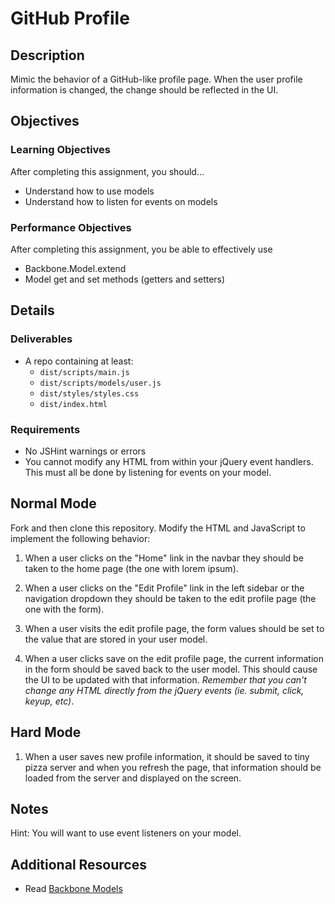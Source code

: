 # GitHub Profile

## Description
Mimic the behavior of a GitHub-like profile page. When the user profile information is changed, the change should be reflected in the UI.


## Objectives

### Learning Objectives

After completing this assignment, you should…

* Understand how to use models
* Understand how to listen for events on models


### Performance Objectives

After completing this assignment, you be able to effectively use

* Backbone.Model.extend
* Model get and set methods (getters and setters)



## Details

### Deliverables

* A repo containing at least:
  * `dist/scripts/main.js`
  * `dist/scripts/models/user.js`
  * `dist/styles/styles.css`
  * `dist/index.html`

### Requirements

* No JSHint warnings or errors
* You cannot modify any HTML from within your jQuery event handlers. This must all be done by listening for events on your model.


## Normal Mode
Fork and then clone this repository. Modify the HTML and JavaScript to implement the following behavior:

1. When a user clicks on the "Home" link in the navbar they should be taken to the home page (the one with lorem ipsum).

2. When a user clicks on the "Edit Profile" link in the left sidebar or the navigation dropdown they should be taken to the edit profile page (the one with the form).

3. When a user visits the edit profile page, the form values should be set to the value that are stored in your user model.

4. When a user clicks save on the edit profile page, the current information in the form should be saved back to the user model. This should cause the UI to be updated with that information. *Remember that you can't change any HTML directly from the jQuery events (ie. submit, click, keyup, etc)*.

## Hard Mode

1. When a user saves new profile information, it should be saved to tiny pizza server and when you refresh the page, that information should be loaded from the server and displayed on the screen.


## Notes

Hint: You will want to use event listeners on your model.

## Additional Resources

* Read [Backbone Models](http://backbonejs.org/#Model)
